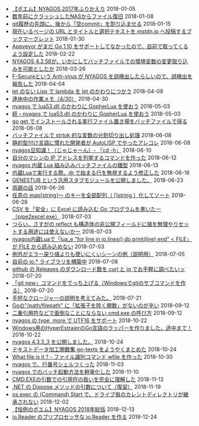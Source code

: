 - [【ポエム】NYAGOS 2017年ふりかえり](entry-2018-01-05-001237.md) 2018-01-05
- [数年前にクラッシュしたNASからファイル復旧](entry-2018-01-08-213502.md) 2018-01-08
- [git履歴の先頭に、後から「空commit」を割り込ませる](entry-2018-01-15-005233.md) 2018-01-15
- [現在いるページの URL とタイトルと選択テキストを mstdn.jp へ投稿するブックマークレット](entry-2018-01-30-140604.md) 2018-01-30
- [ Appveyor がまだ Go 1.10 をサポートしてなかったので、自前で取ってくるよう設定した](entry-2018-02-22-215304.md) 2018-02-22
- [NYAGOS 4.2.5βが、いかにしてバッチファイルでの環境変数の変更取り込みを可能としたか](entry-2018-03-26-235215.md) 2018-03-26
- [F-Secureという Anti-virus が NYAGOS を誤検出したらしいので、誤検出を報告した](entry-2018-04-04-153738.md) 2018-04-04
- [let のない Lisp で  lambda を let のかわりにつかう](entry-2018-04-09-114600.md) 2018-04-09
- [連休中の作業メモ（4/30）](entry-2018-04-30-220431.md) 2018-04-30
- [nyagos で lua53.dll のかわりに GopherLua を使おう](entry-2018-05-03-150906.md) 2018-05-03
- [続・nyagos で lua53.dll のかわりに GopherLua を使おう](entry-2018-05-03-151105.md) 2018-05-03
- [go get でインストールされる実行ファイル置き場をバッチファイルで得る](entry-2018-06-08-231328.md) 2018-06-08
- [バッチファイルで strtok 的な変数の分割切り出し処理](entry-2018-06-08-231700.md) 2018-06-08
- [静的型付け言語に慣れた開発者が AutoLISP でやったアレコレ](entry-2018-06-08-232123.md) 2018-06-08
- [ nyagos豆知識！（じゃじゃーん）- 「cd -h」](entry-2018-06-10-183604.md) 2018-06-10
- [自分のマシンの IP アドレスを列挙するコマンドを作った](entry-2018-06-12-230507.md) 2018-06-12
- [nyagos 内蔵 Lua 組み込みバッチファイルの雛型](entry-2018-06-13-002508.md) 2018-06-13
- [ 内蔵Luaで実行する際、@ で始まる行を無視するよう修正した](entry-2018-06-16-163740.md) 2018-06-16
- [GENESTUB という汎用スタブモジュールを公開しました。](entry-2018-06-23-181215.md) 2018-06-23
- [両親の話](entry-2018-06-26-131127.md) 2018-06-26
- [任意の map[string]～ のキーを全部配列（ []string ）化してソート](entry-2018-06-28-130848.md) 2018-06-28
- [CSV を「安全」に Excel に読み込む Go プログラムを書いたー（pipe2excel.exe）](entry-2018-07-03-162201.md) 2018-07-03
- [つらい、さすがの reflect も構造体の非公開フィールドに値を無理やりセットする用途には使えないかー](entry-2018-07-03-162326.md) 2018-07-03
- [nyagos内蔵Luaで「lua_e "for line in io.lines() do print(line) end" < FILE」が FILE から読み込めない](entry-2018-07-03-164112.md) 2018-07-03
- [例外がエラー戻り値よりも使いにくいシーンの例（説明用）](entry-2018-07-05-093024.md) 2018-07-05
- [ 自前の io.* ライブラリを構築中](entry-2018-07-08-112722.md) 2018-07-08
- [github の Releases のダウンロード数を curl と jq でお手軽に調べたいッ](entry-2018-07-20-225828.md) 2018-07-20
- [「git new」コマンドをでっち上げる（Windowsでgitのサブコマンドを作る）](entry-2018-07-20-225956.md) 2018-07-20
- [手短なクロージャーの説明を考えてみた。](entry-2018-07-21-083733.md) 2018-07-21
- [Goの"/path/filepath" に「拡張子を除く関数」がないのが辛い](entry-2018-09-12-085247.md) 2018-09-12
- [ 二重引用符などで面倒なことにならない cmd.exe の呼び方](entry-2018-09-12-085418.md) 2018-09-12
- [nyagos の type, more で UTF16 をサポート](entry-2018-10-22-220653.md) 2018-10-22
- [Windows用のHyperEstraierのGo言語のラッパーを作りました、途中まで！](entry-2018-10-22-220916.md) 2018-10-22
- [ nyagos 4.3.3_3 を公開しました。](entry-2018-10-24-013820.md) 2018-10-24
- [テキストデータ加工関数集 go-texts をようやくまとめた](entry-2018-10-24-193758.md) 2018-10-24
- [What file is it ? - ファイル識別コマンド wfile を作った](entry-2018-10-30-095758.md) 2018-10-30
- [ nyagos で、行番号シェルつくった](entry-2018-11-03-205531.md) 2018-11-03
- [nyagos でのバッチ起動方法を軽量化した](entry-2018-11-10-143406.md) 2018-11-10
- [CMD.EXEの引数での引用符の扱いを完全に理解した](entry-2018-11-12-153501.md) 2018-11-12
- [.NET の Dispose メソッドの引数について（復習）](entry-2018-11-19-165843.md) 2018-11-19
- [ os.exec の (Command) Start で、ドライブ毎のカレントディレクトリが継承されない](entry-2018-12-02-035605.md) 2018-12-02
- [【恒例のポエム】NYAGOS 2018年総括](entry-2018-12-13-135438.md) 2018-12-13
- [io.Reader のプリプロセッサな io.Reader を作る](entry-2018-12-24-124224.md) 2018-12-24
